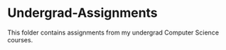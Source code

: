 # Undergrad-Assignments
This folder contains assignments from my undergrad Computer Science courses.
